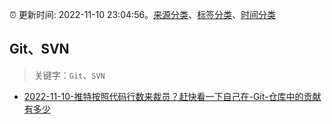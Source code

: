 :alarm_clock: 更新时间: 2022-11-10 23:04:56。[来源分类](../README.md)、[标签分类](../TAGS.md)、[时间分类](../TIMELINE.md)

## Git、SVN


> 关键字：`Git`、`SVN`



- [2022-11-10-推特按照代码行数来裁员？赶快看一下自己在-Git-仓库中的贡献有多少](https://toutiao.io/k/x6jr41i) 